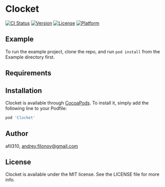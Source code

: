 # Clocket

[![CI Status](https://img.shields.io/travis/afil310/Clocket.svg?style=flat)](https://travis-ci.org/afil310/Clocket)
[![Version](https://img.shields.io/cocoapods/v/Clocket.svg?style=flat)](https://cocoapods.org/pods/Clocket)
[![License](https://img.shields.io/cocoapods/l/Clocket.svg?style=flat)](https://cocoapods.org/pods/Clocket)
[![Platform](https://img.shields.io/cocoapods/p/Clocket.svg?style=flat)](https://cocoapods.org/pods/Clocket)

## Example

To run the example project, clone the repo, and run `pod install` from the Example directory first.

## Requirements

## Installation

Clocket is available through [CocoaPods](https://cocoapods.org). To install
it, simply add the following line to your Podfile:

```ruby
pod 'Clocket'
```

## Author

afil310, andrey.filonov@gmail.com

## License

Clocket is available under the MIT license. See the LICENSE file for more info.
